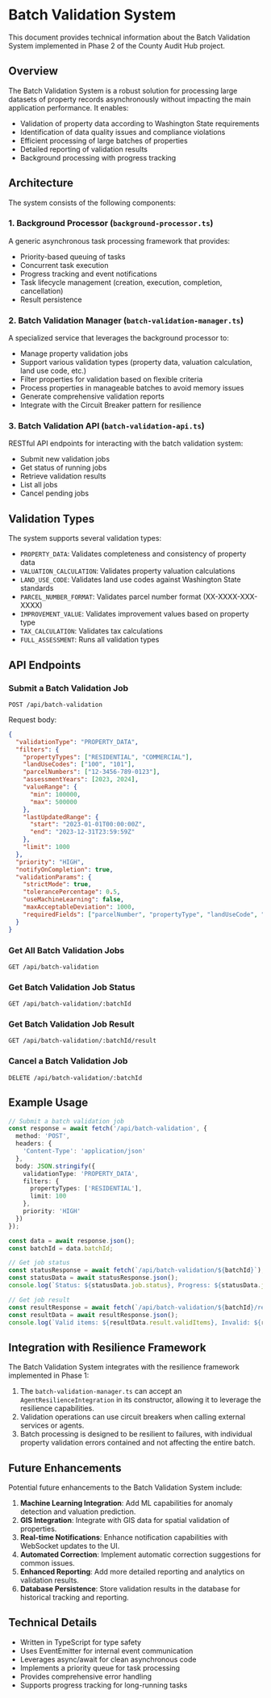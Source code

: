 # Batch Validation System

This document provides technical information about the Batch Validation System implemented in Phase 2 of the County Audit Hub project.

## Overview

The Batch Validation System is a robust solution for processing large datasets of property records asynchronously without impacting the main application performance. It enables:

- Validation of property data according to Washington State requirements
- Identification of data quality issues and compliance violations
- Efficient processing of large batches of properties
- Detailed reporting of validation results
- Background processing with progress tracking

## Architecture

The system consists of the following components:

### 1. Background Processor (`background-processor.ts`)

A generic asynchronous task processing framework that provides:

- Priority-based queuing of tasks
- Concurrent task execution
- Progress tracking and event notifications
- Task lifecycle management (creation, execution, completion, cancellation)
- Result persistence

### 2. Batch Validation Manager (`batch-validation-manager.ts`)

A specialized service that leverages the background processor to:

- Manage property validation jobs
- Support various validation types (property data, valuation calculation, land use code, etc.)
- Filter properties for validation based on flexible criteria
- Process properties in manageable batches to avoid memory issues
- Generate comprehensive validation reports
- Integrate with the Circuit Breaker pattern for resilience

### 3. Batch Validation API (`batch-validation-api.ts`)

RESTful API endpoints for interacting with the batch validation system:

- Submit new validation jobs
- Get status of running jobs
- Retrieve validation results
- List all jobs
- Cancel pending jobs

## Validation Types

The system supports several validation types:

- `PROPERTY_DATA`: Validates completeness and consistency of property data
- `VALUATION_CALCULATION`: Validates property valuation calculations
- `LAND_USE_CODE`: Validates land use codes against Washington State standards
- `PARCEL_NUMBER_FORMAT`: Validates parcel number format (XX-XXXX-XXX-XXXX)
- `IMPROVEMENT_VALUE`: Validates improvement values based on property type
- `TAX_CALCULATION`: Validates tax calculations
- `FULL_ASSESSMENT`: Runs all validation types

## API Endpoints

### Submit a Batch Validation Job

```
POST /api/batch-validation
```

Request body:
```json
{
  "validationType": "PROPERTY_DATA",
  "filters": {
    "propertyTypes": ["RESIDENTIAL", "COMMERCIAL"],
    "landUseCodes": ["100", "101"],
    "parcelNumbers": ["12-3456-789-0123"],
    "assessmentYears": [2023, 2024],
    "valueRange": {
      "min": 100000,
      "max": 500000
    },
    "lastUpdatedRange": {
      "start": "2023-01-01T00:00:00Z",
      "end": "2023-12-31T23:59:59Z"
    },
    "limit": 1000
  },
  "priority": "HIGH",
  "notifyOnCompletion": true,
  "validationParams": {
    "strictMode": true,
    "tolerancePercentage": 0.5,
    "useMachineLearning": false,
    "maxAcceptableDeviation": 1000,
    "requiredFields": ["parcelNumber", "propertyType", "landUseCode", "totalValue"]
  }
}
```

### Get All Batch Validation Jobs

```
GET /api/batch-validation
```

### Get Batch Validation Job Status

```
GET /api/batch-validation/:batchId
```

### Get Batch Validation Job Result

```
GET /api/batch-validation/:batchId/result
```

### Cancel a Batch Validation Job

```
DELETE /api/batch-validation/:batchId
```

## Example Usage

```typescript
// Submit a batch validation job
const response = await fetch('/api/batch-validation', {
  method: 'POST',
  headers: {
    'Content-Type': 'application/json'
  },
  body: JSON.stringify({
    validationType: 'PROPERTY_DATA',
    filters: {
      propertyTypes: ['RESIDENTIAL'],
      limit: 100
    },
    priority: 'HIGH'
  })
});

const data = await response.json();
const batchId = data.batchId;

// Get job status
const statusResponse = await fetch(`/api/batch-validation/${batchId}`);
const statusData = await statusResponse.json();
console.log(`Status: ${statusData.job.status}, Progress: ${statusData.job.progress}%`);

// Get job result
const resultResponse = await fetch(`/api/batch-validation/${batchId}/result`);
const resultData = await resultResponse.json();
console.log(`Valid items: ${resultData.result.validItems}, Invalid: ${resultData.result.invalidItems}`);
```

## Integration with Resilience Framework

The Batch Validation System integrates with the resilience framework implemented in Phase 1:

1. The `batch-validation-manager.ts` can accept an `AgentResilienceIntegration` in its constructor, allowing it to leverage the resilience capabilities.
2. Validation operations can use circuit breakers when calling external services or agents.
3. Batch processing is designed to be resilient to failures, with individual property validation errors contained and not affecting the entire batch.

## Future Enhancements

Potential future enhancements to the Batch Validation System include:

1. **Machine Learning Integration**: Add ML capabilities for anomaly detection and valuation prediction.
2. **GIS Integration**: Integrate with GIS data for spatial validation of properties.
3. **Real-time Notifications**: Enhance notification capabilities with WebSocket updates to the UI.
4. **Automated Correction**: Implement automatic correction suggestions for common issues.
5. **Enhanced Reporting**: Add more detailed reporting and analytics on validation results.
6. **Database Persistence**: Store validation results in the database for historical tracking and reporting.

## Technical Details

- Written in TypeScript for type safety
- Uses EventEmitter for internal event communication
- Leverages async/await for clean asynchronous code
- Implements a priority queue for task processing
- Provides comprehensive error handling
- Supports progress tracking for long-running tasks